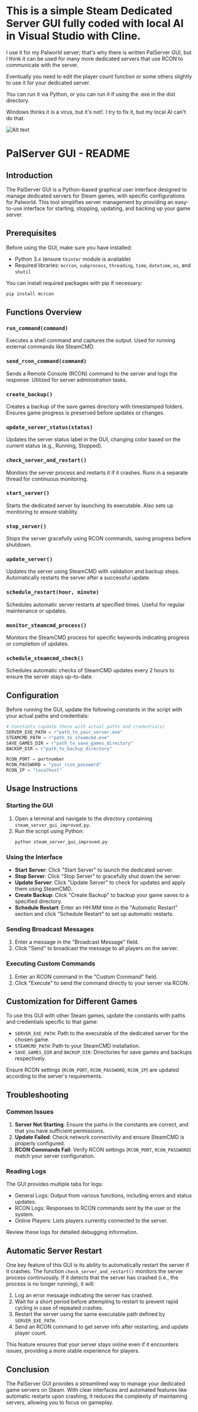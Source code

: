 # This is a simple Steam Dedicated Server GUI fully coded with local AI in Visual Studio with Cline.

I use it for my Palworld server; that's why there is written PalServer GUI, but I think it can be used for many more dedicated servers that use RCON to communicate with the server. 

Eventually you need to edit the player count function or some others slightly to use it for your dedicated server. 

You can run it via Python, or you can run it if using the .exe in the dist directory. 

Windows thinks it is a virus, but it's not!. I try to fix it, but my local AI can't do that.

![Alt text](images/GUI-Screenshot.jpg)

# PalServer GUI - README

## Introduction
The PalServer GUI is a Python-based graphical user interface designed to manage dedicated servers for Steam games, with specific configurations for Palworld. This tool simplifies server management by providing an easy-to-use interface for starting, stopping, updating, and backing up your game server.

## Prerequisites
Before using the GUI, make sure you have installed:
- Python 3.x (ensure `tkinter` module is available)
- Required libraries: `mcrcon`, `subprocess`, `threading`, `time`, `datetime`, `os`, and `shutil`

You can install required packages with pip if necessary:
```bash
pip install mcrcon
```

## Functions Overview

### `run_command(command)`
Executes a shell command and captures the output. Used for running external commands like SteamCMD.

### `send_rcon_command(command)`
Sends a Remote Console (RCON) command to the server and logs the response. Utilized for server administration tasks.

### `create_backup()`
Creates a backup of the save games directory with timestamped folders. Ensures game progress is preserved before updates or changes.

### `update_server_status(status)`
Updates the server status label in the GUI, changing color based on the current status (e.g., Running, Stopped).

### `check_server_and_restart()`
Monitors the server process and restarts it if it crashes. Runs in a separate thread for continuous monitoring.

### `start_server()`
Starts the dedicated server by launching its executable. Also sets up monitoring to ensure stability.

### `stop_server()`
Stops the server gracefully using RCON commands, saving progress before shutdown.

### `update_server()`
Updates the server using SteamCMD with validation and backup steps. Automatically restarts the server after a successful update.

### `schedule_restart(hour, minute)`
Schedules automatic server restarts at specified times. Useful for regular maintenance or updates.

### `monitor_steamcmd_process()`
Monitors the SteamCMD process for specific keywords indicating progress or completion of updates.

### `schedule_steamcmd_check()`
Schedules automatic checks of SteamCMD updates every 2 hours to ensure the server stays up-to-date.

## Configuration
Before running the GUI, update the following constants in the script with your actual paths and credentials:

```python
# Constants (update these with actual paths and credentials)
SERVER_EXE_PATH = r"path_to_your_server.exe"
STEAMCMD_PATH = r"path_to_steamcmd.exe"
SAVE_GAMES_DIR = r"path_to_save_games_directory"
BACKUP_DIR = r"path_to_backup_directory"

RCON_PORT = portnumber
RCON_PASSWORD = "your_rcon_password"
RCON_IP = "localhost"
```

## Usage Instructions

### Starting the GUI
1. Open a terminal and navigate to the directory containing `steam_server_gui_improved.py`.
2. Run the script using Python:
   ```bash
   python steam_server_gui_improved.py
   ```

### Using the Interface
- **Start Server**: Click "Start Server" to launch the dedicated server.
- **Stop Server**: Click "Stop Server" to gracefully shut down the server.
- **Update Server**: Click "Update Server" to check for updates and apply them using SteamCMD.
- **Create Backup**: Click "Create Backup" to backup your game saves to a specified directory.
- **Schedule Restart**: Enter an HH:MM time in the "Automatic Restart" section and click "Schedule Restart" to set up automatic restarts.

### Sending Broadcast Messages
1. Enter a message in the "Broadcast Message" field.
2. Click "Send" to broadcast the message to all players on the server.

### Executing Custom Commands
1. Enter an RCON command in the "Custom Command" field.
2. Click "Execute" to send the command directly to your server via RCON.

## Customization for Different Games

To use this GUI with other Steam games, update the constants with paths and credentials specific to that game:
- `SERVER_EXE_PATH`: Path to the executable of the dedicated server for the chosen game.
- `STEAMCMD_PATH`: Path to your SteamCMD installation.
- `SAVE_GAMES_DIR` and `BACKUP_DIR`: Directories for save games and backups respectively.

Ensure RCON settings (`RCON_PORT`, `RCON_PASSWORD`, `RCON_IP`) are updated according to the server's requirements.

## Troubleshooting

### Common Issues
1. **Server Not Starting**: Ensure the paths in the constants are correct, and that you have sufficient permissions.
2. **Update Failed**: Check network connectivity and ensure SteamCMD is properly configured.
3. **RCON Commands Fail**: Verify RCON settings (`RCON_PORT`, `RCON_PASSWORD`) match your server configuration.

### Reading Logs
The GUI provides multiple tabs for logs:
- General Logs: Output from various functions, including errors and status updates.
- RCON Logs: Responses to RCON commands sent by the user or the system.
- Online Players: Lists players currently connected to the server.

Review these logs for detailed debugging information.

## Automatic Server Restart

One key feature of this GUI is its ability to automatically restart the server if it crashes. The function `check_server_and_restart()` monitors the server process continuously. If it detects that the server has crashed (i.e., the process is no longer running), it will:
1. Log an error message indicating the server has crashed.
2. Wait for a short period before attempting to restart to prevent rapid cycling in case of repeated crashes.
3. Restart the server using the same executable path defined by `SERVER_EXE_PATH`.
4. Send an RCON command to get server info after restarting, and update player count.

This feature ensures that your server stays online even if it encounters issues, providing a more stable experience for players.

## Conclusion
The PalServer GUI provides a streamlined way to manage your dedicated game servers on Steam. With clear interfaces and automated features like automatic restarts upon crashing, it reduces the complexity of maintaining servers, allowing you to focus on gameplay.
